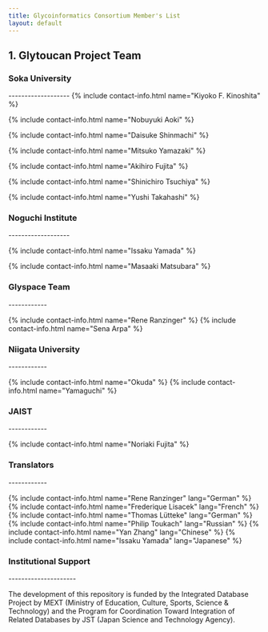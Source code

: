 ```yaml
---
title: Glycoinformatics Consortium Member's List
layout: default
---
```

<h2>1. Glytoucan Project Team</h2>
<h3><a class="anchor" href="#soka-university" aria-hidden="true"></a>Soka University</h3>
-------------------
{% include contact-info.html name="Kiyoko F. Kinoshita" %}

{% include contact-info.html name="Nobuyuki Aoki" %}

{% include contact-info.html name="Daisuke Shinmachi" %}

{% include contact-info.html name="Mitsuko Yamazaki" %}

{% include contact-info.html name="Akihiro Fujita" %}

{% include contact-info.html name="Shinichiro Tsuchiya" %}

{% include contact-info.html name="Yushi Takahashi" %}

<h3><a class="anchor" href="#noguchi-institute" aria-hidden="true"></a>Noguchi Institute</h3>
-------------------

{% include contact-info.html name="Issaku Yamada" %}

{% include contact-info.html name="Masaaki Matsubara" %}

<h3><a class="anchor" href="#glyspace" aria-hidden="true"></a>Glyspace Team</h3>
------------

{% include contact-info.html name="Rene Ranzinger" %}
{% include contact-info.html name="Sena Arpa" %}

<h3><a class="anchor" href="#niigata" aria-hidden="true"></a>Niigata University</h3>
------------

{% include contact-info.html name="Okuda" %}
{% include contact-info.html name="Yamaguchi" %}

<h3><a class="anchor" href="#jaist" aria-hidden="true"></a>JAIST</h3>
------------

{% include contact-info.html name="Noriaki Fujita" %}

<h3><a class="anchor" href="#translators" aria-hidden="true"></a>Translators</h3>
------------

{% include contact-info.html name="Rene Ranzinger" lang="German" %}
{% include contact-info.html name="Frederique Lisacek" lang="French" %}
{% include contact-info.html name="Thomas Lütteke" lang="German" %}
{% include contact-info.html name="Philip Toukach" lang="Russian" %}
{% include contact-info.html name="Yan Zhang" lang="Chinese" %}
{% include contact-info.html name="Issaku Yamada" lang="Japanese" %}


<h3><a class="anchor" href="#support" aria-hidden="true"></a>Institutional Support</h3>
---------------------

The development of this repository is funded by the Integrated Database Project by MEXT (Ministry of Education, Culture, Sports, Science & Technology) and the Program for Coordination Toward Integration of Related Databases by JST (Japan Science and Technology Agency).
